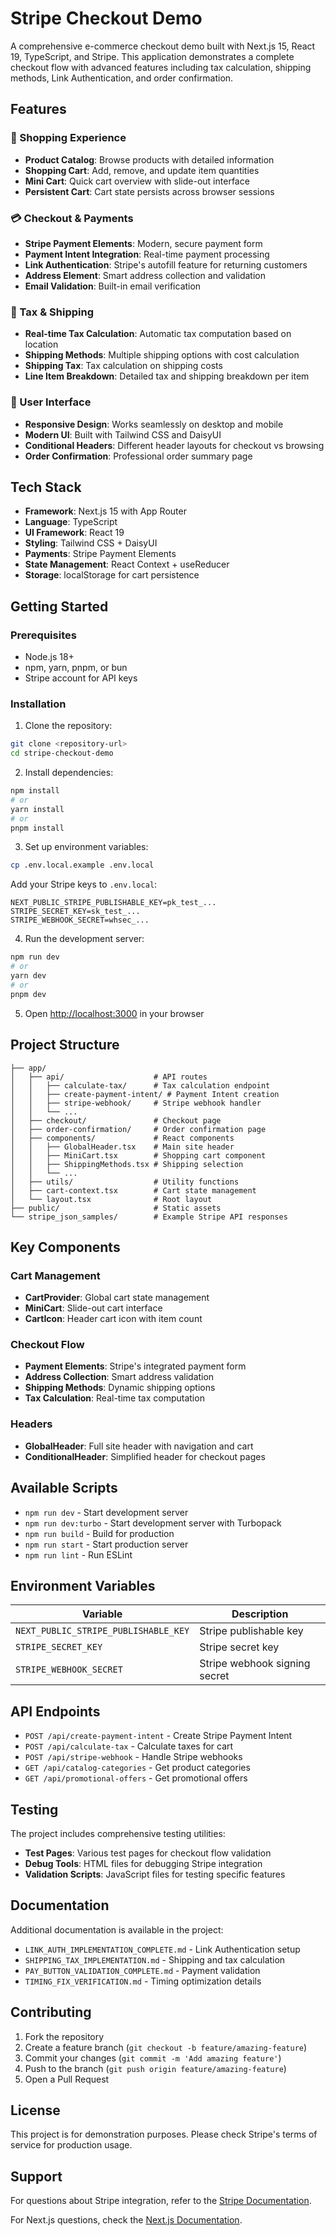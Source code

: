 # Stripe Checkout Demo

A comprehensive e-commerce checkout demo built with Next.js 15, React 19, TypeScript, and Stripe. This application demonstrates a complete checkout flow with advanced features including tax calculation, shipping methods, Link Authentication, and order confirmation.

## Features

### 🛒 Shopping Experience
- **Product Catalog**: Browse products with detailed information
- **Shopping Cart**: Add, remove, and update item quantities
- **Mini Cart**: Quick cart overview with slide-out interface
- **Persistent Cart**: Cart state persists across browser sessions

### 💳 Checkout & Payments
- **Stripe Payment Elements**: Modern, secure payment form
- **Payment Intent Integration**: Real-time payment processing
- **Link Authentication**: Stripe's autofill feature for returning customers
- **Address Element**: Smart address collection and validation
- **Email Validation**: Built-in email verification

### 🧾 Tax & Shipping
- **Real-time Tax Calculation**: Automatic tax computation based on location
- **Shipping Methods**: Multiple shipping options with cost calculation
- **Shipping Tax**: Tax calculation on shipping costs
- **Line Item Breakdown**: Detailed tax and shipping breakdown per item

### 🎨 User Interface
- **Responsive Design**: Works seamlessly on desktop and mobile
- **Modern UI**: Built with Tailwind CSS and DaisyUI
- **Conditional Headers**: Different header layouts for checkout vs browsing
- **Order Confirmation**: Professional order summary page

## Tech Stack

- **Framework**: Next.js 15 with App Router
- **Language**: TypeScript
- **UI Framework**: React 19
- **Styling**: Tailwind CSS + DaisyUI
- **Payments**: Stripe Payment Elements
- **State Management**: React Context + useReducer
- **Storage**: localStorage for cart persistence

## Getting Started

### Prerequisites

- Node.js 18+ 
- npm, yarn, pnpm, or bun
- Stripe account for API keys

### Installation

1. Clone the repository:
```bash
git clone <repository-url>
cd stripe-checkout-demo
```

2. Install dependencies:
```bash
npm install
# or
yarn install
# or
pnpm install
```

3. Set up environment variables:
```bash
cp .env.local.example .env.local
```

Add your Stripe keys to `.env.local`:
```env
NEXT_PUBLIC_STRIPE_PUBLISHABLE_KEY=pk_test_...
STRIPE_SECRET_KEY=sk_test_...
STRIPE_WEBHOOK_SECRET=whsec_...
```

4. Run the development server:
```bash
npm run dev
# or
yarn dev
# or
pnpm dev
```

5. Open [http://localhost:3000](http://localhost:3000) in your browser

## Project Structure

```
├── app/
│   ├── api/                    # API routes
│   │   ├── calculate-tax/      # Tax calculation endpoint
│   │   ├── create-payment-intent/ # Payment Intent creation
│   │   ├── stripe-webhook/     # Stripe webhook handler
│   │   └── ...
│   ├── checkout/               # Checkout page
│   ├── order-confirmation/     # Order confirmation page
│   ├── components/             # React components
│   │   ├── GlobalHeader.tsx    # Main site header
│   │   ├── MiniCart.tsx        # Shopping cart component
│   │   ├── ShippingMethods.tsx # Shipping selection
│   │   └── ...
│   ├── utils/                  # Utility functions
│   ├── cart-context.tsx        # Cart state management
│   └── layout.tsx              # Root layout
├── public/                     # Static assets
└── stripe_json_samples/        # Example Stripe API responses
```

## Key Components

### Cart Management
- **CartProvider**: Global cart state management
- **MiniCart**: Slide-out cart interface
- **CartIcon**: Header cart icon with item count

### Checkout Flow
- **Payment Elements**: Stripe's integrated payment form
- **Address Collection**: Smart address validation
- **Shipping Methods**: Dynamic shipping options
- **Tax Calculation**: Real-time tax computation

### Headers
- **GlobalHeader**: Full site header with navigation and cart
- **ConditionalHeader**: Simplified header for checkout pages

## Available Scripts

- `npm run dev` - Start development server
- `npm run dev:turbo` - Start development server with Turbopack
- `npm run build` - Build for production
- `npm run start` - Start production server
- `npm run lint` - Run ESLint

## Environment Variables

| Variable | Description |
|----------|-------------|
| `NEXT_PUBLIC_STRIPE_PUBLISHABLE_KEY` | Stripe publishable key |
| `STRIPE_SECRET_KEY` | Stripe secret key |
| `STRIPE_WEBHOOK_SECRET` | Stripe webhook signing secret |

## API Endpoints

- `POST /api/create-payment-intent` - Create Stripe Payment Intent
- `POST /api/calculate-tax` - Calculate taxes for cart
- `POST /api/stripe-webhook` - Handle Stripe webhooks
- `GET /api/catalog-categories` - Get product categories
- `GET /api/promotional-offers` - Get promotional offers

## Testing

The project includes comprehensive testing utilities:

- **Test Pages**: Various test pages for checkout flow validation
- **Debug Tools**: HTML files for debugging Stripe integration
- **Validation Scripts**: JavaScript files for testing specific features

## Documentation

Additional documentation is available in the project:

- `LINK_AUTH_IMPLEMENTATION_COMPLETE.md` - Link Authentication setup
- `SHIPPING_TAX_IMPLEMENTATION.md` - Shipping and tax calculation
- `PAY_BUTTON_VALIDATION_COMPLETE.md` - Payment validation
- `TIMING_FIX_VERIFICATION.md` - Timing optimization details

## Contributing

1. Fork the repository
2. Create a feature branch (`git checkout -b feature/amazing-feature`)
3. Commit your changes (`git commit -m 'Add amazing feature'`)
4. Push to the branch (`git push origin feature/amazing-feature`)
5. Open a Pull Request

## License

This project is for demonstration purposes. Please check Stripe's terms of service for production usage.

## Support

For questions about Stripe integration, refer to the [Stripe Documentation](https://docs.stripe.com/).

For Next.js questions, check the [Next.js Documentation](https://nextjs.org/docs).
